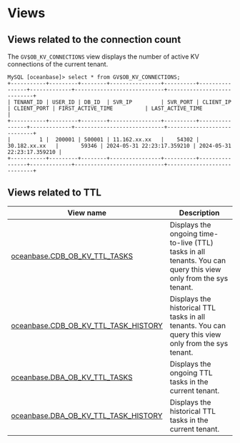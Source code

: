 # Views

## Views related to the connection count

The `GV$OB_KV_CONNECTIONS` view displays the number of active KV connections of the current tenant.

```
MySQL [oceanbase]> select * from GV$OB_KV_CONNECTIONS;
+-----------+---------+--------+----------------+----------+----------------+-------------+----------------------------+----------------------------+
| TENANT_ID | USER_ID | DB_ID  | SVR_IP         | SVR_PORT | CLIENT_IP      | CLIENT_PORT | FIRST_ACTIVE_TIME          | LAST_ACTIVE_TIME           |
+-----------+---------+--------+----------------+----------+----------------+-------------+----------------------------+----------------------------+
|         1 |  200001 | 500001 | 11.162.xx.xx   |    54302 | 30.182.xx.xx   |       59346 | 2024-05-31 22:23:17.359210 | 2024-05-31 22:23:17.359210 |
+-----------+---------+--------+----------------+----------+----------------+-------------+----------------------------+----------------------------+
```

## Views related to TTL

| **View name** | **Description** |
|---|---|
| [oceanbase.CDB_OB_KV_TTL_TASKS](../../700.reference/700.system-views/300.system-view-of-sys-tenant/200.dictionary-view-of-sys-tenant/9200.o-cdb_ob_kv_ttl_tasks-of-sys-tenant.md) | Displays the ongoing time-to-live (TTL) tasks in all tenants. You can query this view only from the sys tenant.  |
| [oceanbase.CDB_OB_KV_TTL_TASK_HISTORY](../../700.reference/700.system-views/300.system-view-of-sys-tenant/200.dictionary-view-of-sys-tenant/9100.o-cdb_ob_kv_ttl_task_history-of-sys-tenant.md) | Displays the historical TTL tasks in all tenants. You can query this view only from the sys tenant.  |
| [oceanbase.DBA_OB_KV_TTL_TASKS](../../700.reference/700.system-views/400.system-view-of-mysql-mode/200.dictionary-view-of-mysql-mode/9400.o-dba_ob_kv_ttl_tasks-of-mysql-mode.md) | Displays the ongoing TTL tasks in the current tenant.  |
| [oceanbase.DBA_OB_KV_TTL_TASK_HISTORY](../../700.reference/700.system-views/400.system-view-of-mysql-mode/200.dictionary-view-of-mysql-mode/9300.o-dba_ob_kv_ttl_task_history-of-mysql-mode.md) | Displays the historical TTL tasks in the current tenant.  |